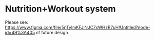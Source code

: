 # Nutrition+Workout system
Please see: https://www.figma.com/file/5nTylmKFJiNJC7xWHzR7uH/Untitled?node-id=49%3A405 of future design 
